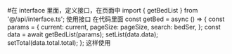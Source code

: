 #在 interface 里面，定义接口，在页面中
import { getBedList } from '@/api/interface.ts'; 使用接口
在代码里面 const getBed = async () => {
const params = {
current: current,
pageSize: pageSize,
search: bedSer,
};
const data = await getBedList(params);
setList(data.data);
setTotal(data.total.total);
};
这样使用
